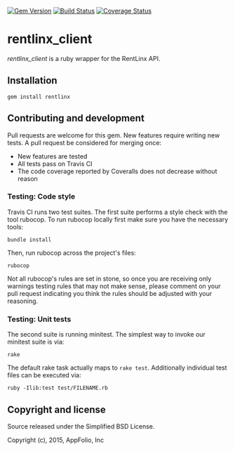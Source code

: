 [![Gem Version](https://badge.fury.io/rb/rentlinx.svg)](https://rubygems.org/gems/rentlinx)
[![Build Status](https://travis-ci.org/appfolio/rentlinx_client.svg?branch=master)](https://travis-ci.org/appfolio/rentlinx_client)
[![Coverage Status](https://coveralls.io/repos/appfolio/rentlinx_client/badge.svg?branch=master)](https://coveralls.io/r/appfolio/rentlinx_client?branch=master)

# rentlinx_client

_rentlinx_client_ is a ruby wrapper for the RentLinx API.


## Installation

    gem install rentlinx

## Contributing and development

Pull requests are welcome for this gem. New features require writing new
tests. A pull request be considered for merging once:

* New features are tested
* All tests pass on Travis CI
* The code coverage reported by Coveralls does not decrease without reason

### Testing: Code style

Travis CI runs two test suites. The first suite performs a style check with the
tool rubocop. To run rubocop locally first make sure you have the necessary
tools:

    bundle install

Then, run rubocop across the project's files:

    rubocop

Not all rubocop's rules are set in stone, so once you are receiving only
warnings testing rules that may not make sense, please comment on your pull
request indicating you think the rules should be adjusted with your reasoning.

### Testing: Unit tests

The second suite is running minitest. The simplest way to invoke our minitest
suite is via:

    rake

The default rake task actually maps to `rake test`. Additionally individual
test files can be executed via:

    ruby -Ilib:test test/FILENAME.rb


## Copyright and license

Source released under the Simplified BSD License.

Copyright (c), 2015, AppFolio, Inc
